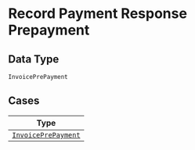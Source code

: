 
# Record Payment Response Prepayment

## Data Type

`InvoicePrePayment`

## Cases

| Type |
|  --- |
| [`InvoicePrePayment`](../../../doc/models/invoice-pre-payment.md) |


